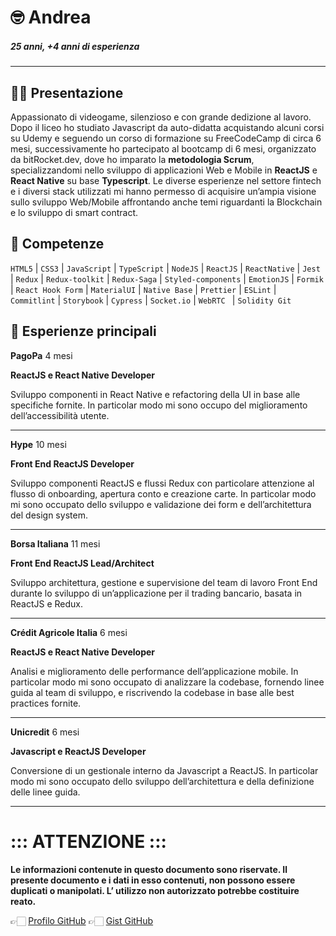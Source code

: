 # 🤓 Andrea

##### 25 anni, +4 anni di esperienza

---

## 👋🏻 Presentazione

Appassionato di videogame, silenzioso e con grande dedizione al lavoro. Dopo il liceo ho studiato Javascript da auto-didatta acquistando alcuni corsi su Udemy e seguendo un corso di formazione su FreeCodeCamp di circa 6 mesi, successivamente ho partecipato al bootcamp di 6 mesi, organizzato da bitRocket.dev, dove ho imparato la **metodologia Scrum**, specializzandomi nello sviluppo di applicazioni Web e Mobile in **ReactJS** e **React Native** su base **Typescript**. Le diverse esperienze nel settore fintech e i diversi stack utilizzati mi hanno permesso di acquisire un’ampia visione sullo sviluppo Web/Mobile affrontando anche temi riguardanti la Blockchain e lo sviluppo di smart contract.

## 🚀 Competenze

`HTML5` | `CSS3` | `JavaScript` | `TypeScript` | `NodeJS` | `ReactJS` | `ReactNative` | `Jest` | `Redux` | `Redux-toolkit` | `Redux-Saga` | `Styled-components` | `EmotionJS` | `Formik` | `React Hook Form` | `MaterialUI` | `Native Base` | `Prettier` | `ESLint` | ` Commitlint` | `Storybook` | `Cypress` | `Socket.io` | `WebRTC ` | `Solidity Git`

## 👾 Esperienze principali

**PagoPa** 4 mesi

**ReactJS e React Native Developer**

Sviluppo componenti in React Native e refactoring della UI in base alle specifiche fornite.
In particolar modo mi sono occupo del miglioramento dell’accessibilità utente.

---

**Hype** 10 mesi

**Front End ReactJS Developer**

Sviluppo componenti ReactJS e flussi Redux con particolare attenzione al flusso di onboarding, apertura conto e creazione carte. In particolar modo mi sono occupato dello sviluppo e validazione dei form e dell’architettura del design system.

---

**Borsa Italiana** 11 mesi

**Front End ReactJS Lead/Architect**

Sviluppo architettura, gestione e supervisione del team di lavoro Front End durante lo
sviluppo di un’applicazione per il trading bancario, basata in ReactJS e Redux.

---

**Crédit Agricole Italia** 6 mesi

**ReactJS e React Native Developer**

Analisi e miglioramento delle performance dell’applicazione mobile. In particolar modo mi sono occupato di analizzare la codebase, fornendo linee guida al team di sviluppo, e riscrivendo la codebase in base alle best practices fornite.

---

**Unicredit** 6 mesi

**Javascript e ReactJS Developer**

Conversione di un gestionale interno da Javascript a ReactJS. In particolar modo mi sono occupato dello sviluppo dell’architettura e della definizione delle linee guida.

---

# ::: ATTENZIONE :::

**Le informazioni contenute in questo documento sono riservate. Il presente documento e i dati in esso contenuti, non possono essere duplicati o manipolati. L’ utilizzo non autorizzato potrebbe costituire reato.**

👉🏻 [Profilo GitHub](https://github.com/andreafavaro-bitrocketdev)
👉🏻 [Gist GitHub](https://gist.github.com/andreafavaro-bitrocketdev)
